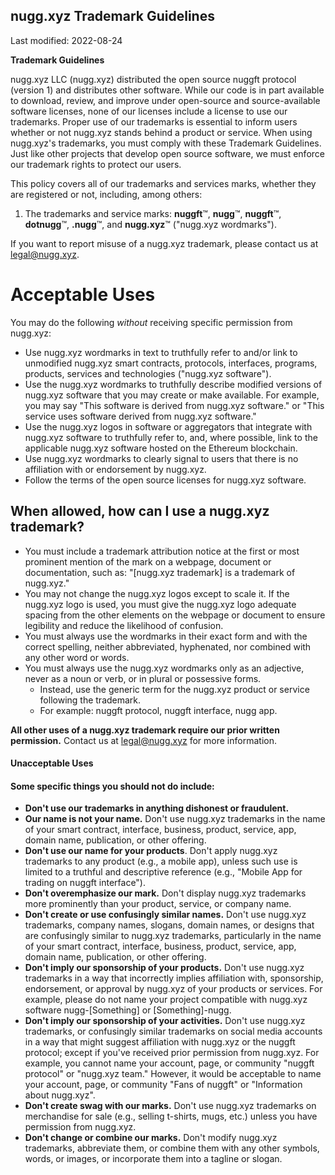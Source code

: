## **nugg.xyz** Trademark Guidelines

Last modified: 2022-08-24

**Trademark Guidelines**

nugg.xyz LLC (nugg.xyz) distributed the open source nuggft protocol (version 1) and distributes other software. While our code is in part available to download, review, and improve under open-source and source-available software licenses, none of our licenses include a license to use our trademarks. Proper use of our trademarks is essential to inform users whether or not nugg.xyz stands behind a product or service. When using nugg.xyz&#39;s trademarks, you must comply with these Trademark Guidelines. Just like other projects that develop open source software, we must enforce our trademark rights to protect our users.

This policy covers all of our trademarks and services marks, whether they are registered or not, including, among others:

1. The trademarks and service marks: **nuggft**™, **nugg**™, **nuggft**™, **dotnugg**™, **.nugg**™, and **nugg.xyz**™ (&quot;nugg.xyz wordmarks&quot;).

If you want to report misuse of a nugg.xyz trademark, please contact us at legal@nugg.xyz.

# Acceptable Uses

You may do the following _without_ receiving specific permission from nugg.xyz:

- Use nugg.xyz wordmarks in text to truthfully refer to and/or link to unmodified nugg.xyz smart contracts, protocols, interfaces, programs, products, services and technologies (&quot;nugg.xyz software&quot;).
- Use the nugg.xyz wordmarks to truthfully describe modified versions of nugg.xyz software that you may create or make available. For example, you may say &quot;This software is derived from nugg.xyz software.&quot; or &quot;This service uses software derived from nugg.xyz software.&quot;
- Use the nugg.xyz logos in software or aggregators that integrate with nugg.xyz software to truthfully refer to, and, where possible, link to the applicable nugg.xyz software hosted on the Ethereum blockchain.
- Use nugg.xyz wordmarks to clearly signal to users that there is no affiliation with or endorsement by nugg.xyz.
- Follow the terms of the open source licenses for nugg.xyz software.

## **When allowed, how can I use a nugg.xyz trademark?**

- You must include a trademark attribution notice at the first or most prominent mention of the mark on a webpage, document or documentation, such as: &quot;[nugg.xyz trademark] is a trademark of nugg.xyz.&quot;
- You may not change the nugg.xyz logos except to scale it. If the nugg.xyz logo is used, you must give the nugg.xyz logo adequate spacing from the other elements on the webpage or document to ensure legibility and reduce the likelihood of confusion.
- You must always use the wordmarks in their exact form and with the correct spelling, neither abbreviated, hyphenated, nor combined with any other word or words.
- You must always use the nugg.xyz wordmarks only as an adjective, never as a noun or verb, or in plural or possessive forms.
  - Instead, use the generic term for the nugg.xyz product or service following the trademark.
  - For example: nuggft protocol, nuggft interface, nugg app.

**All other uses of a nugg.xyz trademark require our prior written permission.** Contact us at legal@nugg.xyz for more information.

#### **Unacceptable Uses**

#### Some specific things you should not do include:

- **Don&#39;t use our trademarks in anything dishonest or fraudulent.**
- **Our name is not your name.** Don&#39;t use nugg.xyz trademarks in the name of your smart contract, interface, business, product, service, app, domain name, publication, or other offering.
- **Don&#39;t use our name for your products**. Don&#39;t apply nugg.xyz trademarks to any product (e.g., a mobile app), unless such use is limited to a truthful and descriptive reference (e.g., &quot;Mobile App for trading on nuggft interface&quot;).
- **Don&#39;t overemphasize our mark.** Don&#39;t display nugg.xyz trademarks more prominently than your product, service, or company name.
- **Don&#39;t create or use confusingly similar names.** Don&#39;t use nugg.xyz trademarks, company names, slogans, domain names, or designs that are confusingly similar to nugg.xyz trademarks, particularly in the name of your smart contract, interface, business, product, service, app, domain name, publication, or other offering.
- **Don&#39;t imply our sponsorship of your products.** Don&#39;t use nugg.xyz trademarks in a way that incorrectly implies affiliation with, sponsorship, endorsement, or approval by nugg.xyz of your products or services. For example, please do not name your project compatible with nugg.xyz software nugg-[Something] or [Something]-nugg.
- **Don&#39;t imply our sponsorship of your activities.** Don&#39;t use nugg.xyz trademarks, or confusingly similar trademarks on social media accounts in a way that might suggest affiliation with nugg.xyz or the nuggft protocol; except if you&#39;ve received prior permission from nugg.xyz. For example, you cannot name your account, page, or community &quot;nuggft protocol&quot; or &quot;nugg.xyz team.&quot; However, it would be acceptable to name your account, page, or community &quot;Fans of nuggft&quot; or &quot;Information about nugg.xyz&quot;.
- **Don&#39;t create swag with our marks.** Don&#39;t use nugg.xyz trademarks on merchandise for sale (e.g., selling t-shirts, mugs, etc.) unless you have permission from nugg.xyz.
- **Don&#39;t change or combine our marks.** Don&#39;t modify nugg.xyz trademarks, abbreviate them, or combine them with any other symbols, words, or images, or incorporate them into a tagline or slogan.